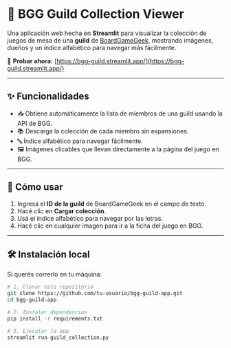 # 🎲 BGG Guild Collection Viewer

Una aplicación web hecha en **Streamlit** para visualizar la colección de juegos de mesa de una **guild** de [BoardGameGeek](https://boardgamegeek.com), mostrando imágenes, dueños y un índice alfabético para navegar más fácilmente.

🔗 **Probar ahora:** [https://bgg-guild.streamlit.app/](https://bgg-guild.streamlit.app/)

---

## ✨ Funcionalidades

- 📥 Obtiene automáticamente la lista de miembros de una guild usando la API de BGG.
- 📚 Descarga la colección de cada miembro sin expansiones.
- 🔤 Índice alfabético para navegar fácilmente.
- 🖼️ Imágenes clicables que llevan directamente a la página del juego en BGG.

---

## 🚀 Cómo usar

1. Ingresá el **ID de la guild** de BoardGameGeek en el campo de texto.
2. Hacé clic en **Cargar colección**.
3. Usá el índice alfabético para navegar por las letras.
4. Hacé clic en cualquier imagen para ir a la ficha del juego en BGG.

---

## 🛠️ Instalación local

Si querés correrlo en tu máquina:

```bash
# 1. Clonar este repositorio
git clone https://github.com/tu-usuario/bgg-guild-app.git
cd bgg-guild-app

# 2. Instalar dependencias
pip install -r requirements.txt

# 3. Ejecutar la app
streamlit run guild_collection.py
